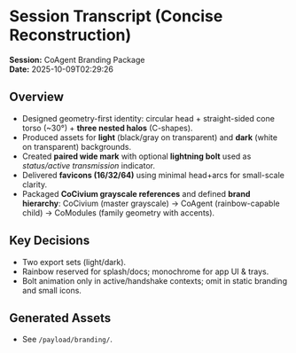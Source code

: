 # Session Transcript (Concise Reconstruction)

**Session:** CoAgent Branding Package  
**Date:** 2025-10-09T02:29:26

## Overview
- Designed geometry-first identity: circular head + straight-sided cone torso (~30°) + **three nested halos** (C-shapes).
- Produced assets for **light** (black/gray on transparent) and **dark** (white on transparent) backgrounds.
- Created **paired wide mark** with optional **lightning bolt** used as *status/active transmission* indicator.
- Delivered **favicons (16/32/64)** using minimal head+arcs for small-scale clarity.
- Packaged **CoCivium grayscale references** and defined **brand hierarchy**: CoCivium (master grayscale) → CoAgent (rainbow-capable child) → CoModules (family geometry with accents).

## Key Decisions
- Two export sets (light/dark).  
- Rainbow reserved for splash/docs; monochrome for app UI & trays.  
- Bolt animation only in active/handshake contexts; omit in static branding and small icons.

## Generated Assets
- See `/payload/branding/`.
